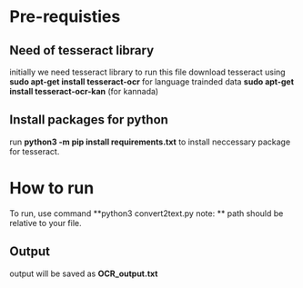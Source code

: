 # Pre-requisties

## Need of tesseract library
initially we need tesseract library to run this file
download tesseract using **sudo apt-get install tesseract-ocr**
for language trainded data **sudo apt-get install tesseract-ocr-kan** (for kannada)

## Install packages for python
run **python3 -m pip install requirements.txt** to install neccessary package for tesseract.


# How to run
To run, use command **python3 convert2text.py <path-to-file>
note: ** path should be relative to your file.

## Output
output will be saved as **OCR\_output.txt**
